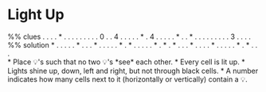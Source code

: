 # Light Up

<!-- %% svg-grid: none -->
<!-- %% hide           -->

<div id = "light-up" data-type = "light-up">
%% clues
. . . . * . .
. . . . . . .
0 . . 4 . . .
. . * . 4 . .
. . . * . . *
. . . . . . .
. . 3 . . . .
%% solution
* . . . . . *
. . . * . . .
. . * . * . .
. . . * . * .
* . . . * . .
. . * . . . .
. * . * . . .
</div>

<div markdown="1" class = 'rules'>
* Place &#x1F4A1;'s such that no two &#x1F4A1;'s *see* each other.
* Every cell is lit up.
* Lights shine up, down, left and right, but not through black cells.
* A number indicates how many cells next to it (horizontally or vertically)
  contain a &#x1F4A1;.
</div>
